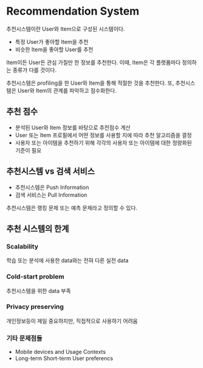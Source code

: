 # Recommendation System

추천시스템이란 User와 Item으로 구성된 시스템이다.

- 특정 User가 좋아할 Item을 추천
- 비슷한 Item을 좋아할 User를 추천

Item이든 User든 관심 가질만 한 정보를 추천한다.
이때, Item은 각 플랫폼마다 정의하는 종류가 다를 것이다.

추천시스템은 profiling을 한 User와 Item을 통해 적절한 것을 추천한다.
또, 추천시스템은 User와 Item의 관계를 파악하고 점수화한다.

## 추천 점수

- 분석된 User와 Item 정보를 바탕으로 추천점수 계산
- User 또는 Item 프로필에서 어떤 정보를 사용할 지에 따라 추천 알고리즘을 결정
- 사용자 또는 아이템을 추천하기 위해 각각의 사용자 또는 아이템에 대한 정량화된 기준이 필요

## 추천시스템 vs 검색 서비스

- 추천시스템은 Push Information
- 검색 서비스는 Pull Information

추천시스템은 랭킹 문제 또는 예측 문제라고 정의할 수 있다.

## 추천 시스템의 한계

### Scalability

학습 또는 분석에 사용한 data와는 전혀 다른 실전 data

### Cold-start problem

추천시스템을 위한 data 부족

### Privacy preserving

개인정보등이 제일 중요하지만, 직접적으로 사용하기 어려움

### 기타 문제점들

- Mobile devices and Usage Contexts
- Long-term Short-term User preferencs
